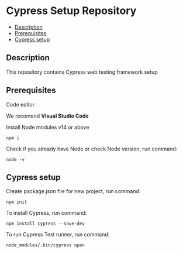 # Cypress Setup Repository

- [Description](#description)
- [Prerequisites](#prerequisites)
- [Cypress setup](#Cypress-setup)

## Description

This repository contains Cypress web testing framework setup

## Prerequisites
Code editor

We recomend **Visual Studio Code**

Install Node modules v14 or above
```
npm i 
```
Check if you already have Node or check Node version, run command: 
```
node -v
```

## Cypress setup

Create package.json file for new project, run command:
```
npm init
```
To install Cypress, run command:
```
npm install cypress --save-dev
```

To run Cypress Test runner, run command:
```
node_modules/.bin/cypress open
```
